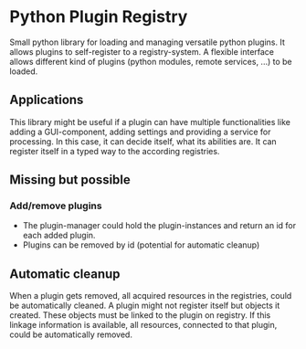 # Python Plugin Registry
Small python library for loading and managing versatile python plugins. 
It allows plugins to self-register to a registry-system.
A flexible interface allows different kind of 
plugins (python modules, remote services, ...) to be loaded.

## Applications
This library might be useful if a plugin can have multiple functionalities 
like adding a GUI-component, adding settings and providing a service for processing.
In this case, it can decide itself, what its abilities are. It can register itself
in a typed way to the according registries.

## Missing but possible
### Add/remove plugins
- The plugin-manager could hold the plugin-instances and return an id for each added plugin.
- Plugins can be removed by id (potential for automatic cleanup)

## Automatic cleanup
When a plugin gets removed, all acquired resources in the registries, could be automatically cleaned.
A plugin might not register itself but objects it created. These objects must be linked to the plugin on registry.
If this linkage information is available, all resources, connected to that plugin, could be automatically removed.